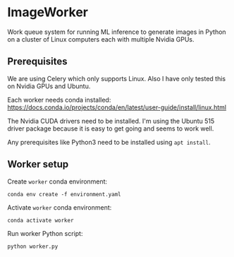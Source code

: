 # ImageWorker

Work queue system for running ML inference to generate images in Python on a cluster of Linux computers each with multiple Nvidia GPUs.

## Prerequisites

We are using Celery which only supports Linux.  Also I have only tested this on Nvidia GPUs and Ubuntu.

Each worker needs conda installed: https://docs.conda.io/projects/conda/en/latest/user-guide/install/linux.html

The Nvidia CUDA drivers need to be installed.  I'm using the Ubuntu 515 driver package because it is easy to get going and seems to work well.

Any prerequisites like Python3 need to be installed using `apt install`.

## Worker setup

Create `worker` conda environment:
```
conda env create -f environment.yaml
```

Activate `worker` conda environment:
```
conda activate worker
```

Run worker Python script:
```
python worker.py
```
